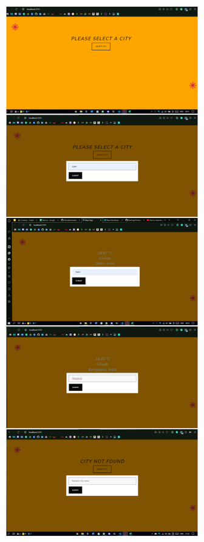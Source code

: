 <p align="center">
  <img src="https://raw.githubusercontent.com/utkarshs-ingh/foxmula-tasks/main/task-03/output/Screenshot%20(102).png" width="600" title="hover text">
  <img src="https://raw.githubusercontent.com/utkarshs-ingh/foxmula-tasks/main/task-03/output/Screenshot%20(103).png" width="600" title="hover text">
  <img src="https://raw.githubusercontent.com/utkarshs-ingh/foxmula-tasks/main/task-03/output/Screenshot%20(105).png" width="600" title="hover text">
  <img src="https://raw.githubusercontent.com/utkarshs-ingh/foxmula-tasks/main/task-03/output/Screenshot%20(106).png" width="600" title="hover text">
  <img src="https://raw.githubusercontent.com/utkarshs-ingh/foxmula-tasks/main/task-03/output/Screenshot%20(108).png" width="600" title="hover text">  
</p>
